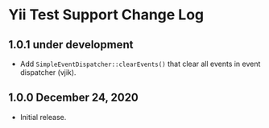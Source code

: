 # Yii Test Support Change Log

## 1.0.1 under development

- Add `SimpleEventDispatcher::clearEvents()` that clear all events in event dispatcher (vjik).

## 1.0.0 December 24, 2020

- Initial release.

